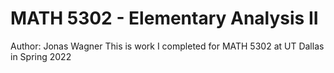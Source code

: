 # MATH 5302 - Elementary Analysis II
Author: Jonas Wagner
This is work I completed for MATH 5302 at UT Dallas in Spring 2022